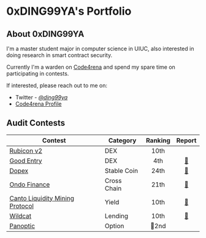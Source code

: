 # 0xDING99YA's Portfolio

## About 0xDING99YA

I'm a master student major in computer science in UIUC, also interested in doing research in smart contract security.

Currently I'm a warden on [Code4rena](https://code4rena.com/) and spend my spare time on participating in contests.

If interested, please reach out to me on:

- Twitter - [_@ding99ya_](https://twitter.com/ding99ya)
- [Code4rena Profile](https://code4rena.com/@0xDING99YA)

## Audit Contests

| Contest                                                                                                     | Category    | Ranking |                         Report                         |
| ----------------------------------------------------------------------------------------------------------- | ----------- | :-----: | :----------------------------------------------------: |
| [Rubicon v2](https://code4rena.com/audits/2023-04-rubicon-v2#top)                                           | DEX         |  10th   |                                                        |
| [Good Entry](https://code4rena.com/audits/2023-08-good-entry#top)                                           | DEX         |   4th   | [📄](/https://code4rena.com/reports/2023-08-goodentry) |
| [Dopex](https://code4rena.com/audits/2023-08-dopex#top)                                                     | Stable Coin |  24th   |   [📄](https://code4rena.com/reports/2023-08-dopex)    |
| [Ondo Finance](https://code4rena.com/audits/2023-09-ondo-finance#top)                                       | Cross Chain |  21th   |    [📄](https://code4rena.com/reports/2023-09-ondo)    |
| [Canto Liquidity Mining Protocol](https://code4rena.com/audits/2023-10-canto-liquidity-mining-protocol#top) | Yield       |  10th   |   [📄](https://code4rena.com/reports/2023-10-canto)    |
| [Wildcat](https://code4rena.com/audits/2023-10-the-wildcat-protocol)                                        | Lending     |  10th   |  [📄](https://code4rena.com/reports/2023-10-wildcat)   |
| [Panoptic](https://code4rena.com/audits/2023-11-panoptic#top)                                               | Option      |  🥈2nd  |                                                        |

